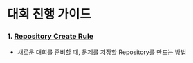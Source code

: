 # 대회 진행 가이드

### 1. [Repository Create Rule](https://github.com/MPC-Myongji-Programming-Contest/Guide/blob/main/1.%20Repository%20Create%20Rule.md)
- 새로운 대회를 준비할 때, 문제를 저장할 Repository를 만드는 방법
